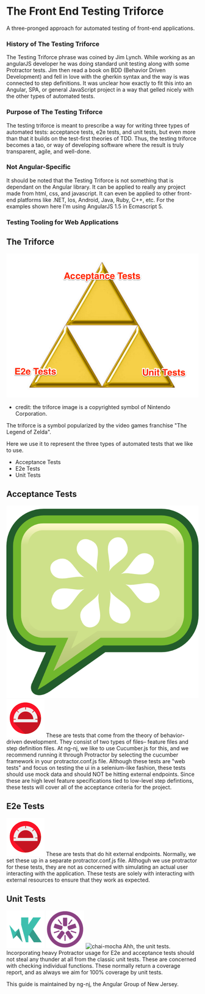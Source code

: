 # The Front End Testing Triforce 

A three-pronged approach for automated testing of front-end applications. 

### History of The Testing Triforce
The Testing Triforce phrase was coined by Jim Lynch. While working as an angularJS developer he was doing standard unit testing along with some Protractor tests. Jim then read a book on BDD (Behavior Driven Development) and fell in love with the gherkin syntax and the way is was connected to step definitions. It was unclear how exactly to fit this into an Angular, SPA, or general JavaScript project in a way that gelled nicely with the other types of automated tests.  

### Purpose of The Testing Triforce

The testing triforce is meant to prescribe a way for writing three types of automated tests: acceptance tests, e2e tests, and unit tests, but even more than that it builds on the test-first theories of TDD. Thus, the testing triforce becomes a tao, or way of developing software where the result is truly transparent, agile, and well-done.

### Not Angular-Specific
It should be noted that the Testing Triforce is not something that is dependant on the Angular library. It can be applied to really any project made from html, css, and javascript. It can even be applied to other front-end platforms like .NET, Ios, Android, Java, Ruby, C++, etc. For the examples shown here I'm using AngularJS 1.5 in Ecmascript 5. 

### Testing Tooling for Web Applications




## The Triforce

![testing triforce](./images/testing-triforce.png "Testing Triforce")
- credit: the triforce image is a copyrighted symbol of Nintendo Corporation. 

The triforce is a symbol popularized by the video games franchise "The Legend of Zelda".

Here we use it to represent the three types of automated tests that we like to use. 

- Acceptance Tests
- E2e Tests
- Unit Tests

## Acceptance Tests
![cucumber](./images/cucumber.png "Cucumber")![karma](./images/protractor.png "Protractor")
These are tests that come from the theory of behavior-driven development. They consist of two types of files– feature files and step definition files. At ng-nj, we like to use Cucumber.js for this, and we recommend running it through Protractor by selecting the cucumber framework in your protractor.conf.js file. Although these tests are "web tests" and focus on testing the ui in a selenium-like fashion, these tests should use mock data and should NOT be hitting external endpoints. Since these are high level feature specifications tied to low-level step defintions, these tests will cover all of the acceptance criteria for the project.  

## E2e Tests
![karma](./images/protractor.png "Protractor")
These are tests that do hit external endpoints. Normally, we set these up in a separate protractor.conf.js file. Althoguh we use protractor for these tests, they are not as concerned with simulating an actual user interacting with the application. These tests are solely with interacting with external resources to ensure that they work as expected. 

## Unit Tests

![karma](./images/karma.png "Karma") ![jasmine](./images/jasmine.png "Jasmine") ![chai-mocha](./images/chai-mocha.png "Chai-Mocha") 
Ahh, the unit tests. Incorporating heavy Protractor usage for E2e and acceptance tests should not steal any thunder at all from the classic unit tests. These are concerned with checking individual functions. These normally return a coverage report, and as always we aim for 100% coverage by unit tests. 


This guide is maintained by ng-nj, the Angular Group of New Jersey.

